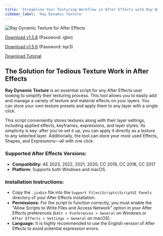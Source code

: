 ```yaml
---
title: 'Streamline Your Texturing Workflow in After Effects with Ray Dynamic Texture'
sidebar_label: 'Ray Dynamic Texture'
---
```


![Ray Dynamic Texture for After Effects](/img/ray-dynamic-texture.jpg)

[Download v1.5.8](https://pan.baidu.com/s/1EQh1k0Z4Z94Zv5I6Y6daug?pwd=igbn) (Password: igbn)

[Download v1.5.6](https://pan.baidu.com/s/1W8WpIwHESciKRuEhRwwS2g) (Password: tqx3)

[Download Tutorial](http://pan.baidu.com/s/1gff2oev)

## The Solution for Tedious Texture Work in After Effects

**Ray Dynamic Texture** is an essential script for any After Effects user looking to simplify their texturing process. This tool allows you to easily add and manage a variety of texture and material effects on your layers. You can store your own texture presets and apply them to any layer with a single click.

This script conveniently stores textures along with their layer settings, including applied effects, keyframes, expressions, and layer styles. Its simplicity is key: after you’ve set it up, you can apply it directly as a texture to any selected layer. Additionally, the tool can store your most used Effects, Shapes, and Expressions—all with one click.

### Supported After Effects Versions:

-   **Compatibility:** AE 2023, 2022, 2021, 2020, CC 2019, CC 2018, CC 2017
-   **Platform:** Supports both Windows and macOS.

### Installation Instructions:

-   Copy the `.jsxbin` file into the `Support Files\Scripts\ScriptUI Panels` directory of your After Effects installation.
-   **Permissions:** For the script to function correctly, you must enable the "Allow Scripts to Write Files and Access Network" option in your After Effects preferences (`Edit > Preferences > General` on Windows or `After Effects > Settings > General` on macOS).
-   **Language:** It is highly recommended to use the English version of After Effects to avoid potential expression errors.
